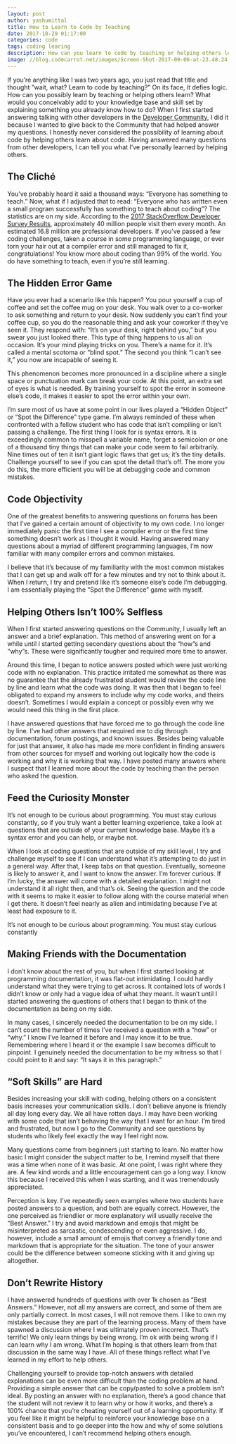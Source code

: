 ```yaml
---
layout: post
author: yashumittal
title: How to Learn to Code by Teaching
date: 2017-10-29 01:17:00
categories: code
tags: coding learing
description: How can you learn to code by teaching or helping others learn? What would you conceivably add to your knowledge base and skill set by explaining something you already know how to do?
image: //blog.codecarrot.net/images/Screen-Shot-2017-09-06-at-23.48.24.png
---
```


If you’re anything like I was two years ago, you just read that title and thought ”wait, what? Learn to code by teaching?” On its face, it defies logic. How can you possibly learn by teaching or helping others learn? What would you conceivably add to your knowledge base and skill set by explaining something you already know how to do? When I first started answering talking with other developers in the [Developer Community](//developer-community.flock.com/), I did it because I wanted to give back to the Community that had helped answer my questions. I honestly never considered the possibility of learning about code by helping others learn about code. Having answered many questions from other developers, I can tell you what I’ve personally learned by helping others.

## The Cliché

You’ve probably heard it said a thousand ways: “Everyone has something to teach.” Now, what if I adjusted that to read: “Everyone who has written even a small program successfully has something to teach about coding”? The statistics are on my side. According to the [2017 StackOverflow Developer Survey Results](//insights.stackoverflow.com/survey/2017), approximately 40 million people visit them every month. An estimated 16.8 million are professional developers. If you’ve passed a few coding challenges, taken a course in some programming language, or ever torn your hair out at a compiler error and still managed to fix it, congratulations! You know more about coding than 99% of the world. You do have something to teach, even if you’re still learning.

## The Hidden Error Game

Have you ever had a scenario like this happen? You pour yourself a cup of coffee and set the coffee mug on your desk. You walk over to a co-worker to ask something and return to your desk. Now suddenly you can’t find your coffee cup, so you do the reasonable thing and ask your coworker if they’ve seen it. They respond with: “It’s on your desk, right behind you,” but you swear you just looked there. This type of thing happens to us all on occasion. It’s your mind playing tricks on you. There’s a name for it. It’s called a mental scotoma or “blind spot.” The second you think “I can’t see it,” you now are incapable of seeing it.

This phenomenon becomes more pronounced in a discipline where a single space or punctuation mark can break your code. At this point, an extra set of eyes is what is needed. By training yourself to spot the error in someone else’s code, it makes it easier to spot the error within your own.

I’m sure most of us have at some point in our lives played a “Hidden Object” or “Spot the Difference” type game. I’m always reminded of these when confronted with a fellow student who has code that isn’t compiling or isn’t passing a challenge. The first thing I look for is syntax errors. It is exceedingly common to misspell a variable name, forget a semicolon or one of a thousand tiny things that can make your code seem to fail arbitrarily. Nine times out of ten it isn’t giant logic flaws that get us; it’s the tiny details. Challenge yourself to see if you can spot the detail that’s off. The more you do this, the more efficient you will be at debugging code and common mistakes.

## Code Objectivity

One of the greatest benefits to answering questions on forums has been that I’ve gained a certain amount of objectivity to my own code. I no longer immediately panic the first time I see a compiler error or the first time something doesn’t work as I thought it would. Having answered many questions about a myriad of different programming languages, I’m now familiar with many compiler errors and common mistakes.

I believe that it’s because of my familiarity with the most common mistakes that I can get up and walk off for a few minutes and try not to think about it. When I return, I try and pretend like it’s someone else’s code I’m debugging. I am essentially playing the “Spot the Difference” game with myself.

## Helping Others Isn’t 100% Selfless

When I first started answering questions on the Community, I usually left an answer and a brief explanation. This method of answering went on for a while until I started getting secondary questions about the “how”s and “why”s. These were significantly tougher and required more time to answer.

Around this time, I began to notice answers posted which were just working code with no explanation. This practice irritated me somewhat as there was no guarantee that the already frustrated student would review the code line by line and learn what the code was doing. It was then that I began to feel obligated to expand my answers to include why my code works, and theirs doesn’t. Sometimes I would explain a concept or possibly even why we would need this thing in the first place.

I have answered questions that have forced me to go through the code line by line. I’ve had other answers that required me to dig through documentation, forum postings, and known issues. Besides being valuable for just that answer, it also has made me more confident in finding answers from other sources for myself and working out logically how the code is working and why it is working that way. I have posted many answers where I suspect that I learned more about the code by teaching than the person who asked the question.

## Feed the Curiosity Monster

It’s not enough to be curious about programming. You must stay curious constantly, so if you truly want a better learning experience, take a look at questions that are outside of your current knowledge base. Maybe it’s a syntax error and you can help, or maybe not.

When I look at coding questions that are outside of my skill level, I try and challenge myself to see if I can understand what it’s attempting to do just in a general way. After that, I keep tabs on that question. Eventually, someone is likely to answer it, and I want to know the answer. I’m forever curious. If I’m lucky, the answer will come with a detailed explanation. I might not understand it all right then, and that’s ok. Seeing the question and the code with it seems to make it easier to follow along with the course material when I get there. It doesn’t feel nearly as alien and intimidating because I’ve at least had exposure to it.

<div class="callout">
It’s not enough to be curious about programming. You must stay curious constantly
</div>

## Making Friends with the Documentation

I don’t know about the rest of you, but when I first started looking at programming documentation, it was flat-out intimidating. I could hardly understand what they were trying to get across. It contained lots of words I didn’t know or only had a vague idea of what they meant. It wasn’t until I started answering the questions of others that I began to think of the documentation as being on my side.

In many cases, I sincerely needed the documentation to be on my side. I can’t count the number of times I’ve received a question with a “how” or “why.” I know I’ve learned it before and I may know it to be true. Remembering where I heard it or the example I saw becomes difficult to pinpoint. I genuinely needed the documentation to be my witness so that I could point to it and say: “It says it in this paragraph.”

## “Soft Skills” are Hard

Besides increasing your skill with coding, helping others on a consistent basis increases your communication skills. I don’t believe anyone is friendly all day long every day. We all have rotten days. I may have been working with some code that isn’t behaving the way that I want for an hour. I’m tired and frustrated, but now I go to the Community and see questions by students who likely feel exactly the way I feel right now.

Many questions come from beginners just starting to learn. No matter how basic I might consider the subject matter to be, I remind myself that there was a time when none of it was basic. At one point, I was right where they are. A few kind words and a little encouragement can go a long way. I know this because I received this when I was starting, and it was
tremendously appreciated.

Perception is key. I’ve repeatedly seen examples where two students have posted answers to a question, and both are equally correct. However, the one perceived as friendlier or more explanatory will usually receive the “Best Answer.” I try and avoid markdown and emojis that might be misinterpreted as sarcastic, condescending or even aggressive. I do, however, include a small amount of emojis that convey a friendly tone and markdown that is appropriate for the situation. The tone of your answer could be the difference between someone sticking with it and giving up altogether.

## Don’t Rewrite History

I have answered hundreds of questions with over 1k chosen as “Best Answers.” However, not all my answers are correct, and some of them are only partially correct. In most cases, I will not remove them. I like to own my mistakes because they are part of the learning process. Many of them have spawned a discussion where I was ultimately proven incorrect. That’s terrific! We only learn things by being wrong. I’m ok with being wrong if I can learn why I am wrong. What I’m hoping is that others learn from that discussion in the same way I have. All of these things reflect what I’ve learned in my effort to help others.

Challenging yourself to provide top-notch answers with detailed explanations can be even more difficult than the coding problem at hand. Providing a simple answer that can be copy/pasted to solve a problem isn’t ideal. By posting an answer with no explanation, there’s a good chance that the student will not review it to learn why or how it works, and there’s a 100% chance that you’re cheating yourself out of a learning opportunity. If you feel like it might be helpful to reinforce your knowledge base on a consistent basis and to go deeper into the how and why of some solutions you’ve encountered, I can’t recommend helping others enough.